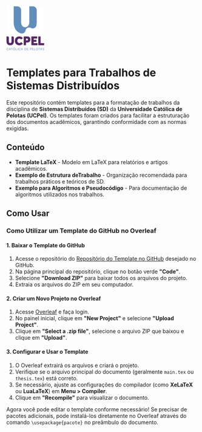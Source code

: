 
<img src="https://github.com/albandes/Template-para-Trabalho-de-Disciplina---MEEC---UCPEL/blob/main/img/logo_UCPEL.png?raw=true" alt="Logo" width="100">


# Templates para Trabalhos de Sistemas Distribuídos 

Este repositório contém templates para a formatação de trabalhos da disciplina de **Sistemas Distribuídos (SD)** da **Universidade Católica de Pelotas (UCPel)**. Os templates foram criados para facilitar a estruturação dos documentos acadêmicos, garantindo conformidade com as normas exigidas.

## Conteúdo

- **Template LaTeX** - Modelo em LaTeX para relatórios e artigos acadêmicos.
- **Exemplo de Estrutura deTrabalho** - Organização recomendada para trabalhos práticos e teóricos de SD.
- **Exemplo para Algoritmos e Pseudocódigo** - Para documentação de algoritmos utilizados nos trabalhos.

## Como Usar

### Como Utilizar um Template do GitHub no Overleaf

#### **1. Baixar o Template do GitHub**

1.  Acesse o repositório do [Repositório do Template no GitHub](https://github.com/albandes/Template-para-Trabalho-de-Disciplina---MEEC---UCPEL)
desejado no GitHub.
2.  Na página principal do repositório, clique no botão verde **"Code"**.
3.  Selecione **"Download ZIP"** para baixar todos os arquivos do projeto.
4.  Extraia os arquivos do ZIP em seu computador.

#### **2. Criar um Novo Projeto no Overleaf**

1.  Acesse [Overleaf](https://www.overleaf.com/) e faça login.
2.  No painel inicial, clique em **"New Project"** e selecione **"Upload Project"**.
3.  Clique em **"Select a .zip file"**, selecione o arquivo ZIP que baixou e clique em **"Upload"**.

#### **3. Configurar e Usar o Template**

1.  O Overleaf extrairá os arquivos e criará o projeto.
2.  Verifique se o arquivo principal do documento (geralmente `main.tex` ou `thesis.tex`) está correto.
3.  Se necessário, ajuste as configurações do compilador (como **XeLaTeX** ou **LuaLaTeX**) em **Menu > Compiler**.
4.  Clique em **"Recompile"** para visualizar o documento.

Agora você pode editar o template conforme necessário! Se precisar de pacotes adicionais, pode instalá-los diretamente no Overleaf através do comando `\usepackage{pacote}` no preâmbulo do documento.
